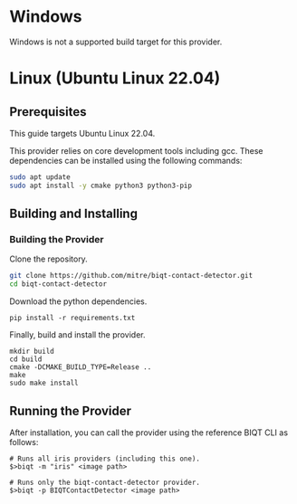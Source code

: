 # Windows

Windows is not a supported build target for this provider.

# Linux (Ubuntu Linux 22.04)

## Prerequisites

This guide targets Ubuntu Linux 22.04.

This provider relies on core development tools including gcc. These dependencies can be installed using the following commands:

```bash
sudo apt update
sudo apt install -y cmake python3 python3-pip
```

## Building and Installing

### Building the Provider

Clone the repository.

```bash
git clone https://github.com/mitre/biqt-contact-detector.git
cd biqt-contact-detector
```

Download the python dependencies.

```
pip install -r requirements.txt
```

Finally, build and install the provider.

```
mkdir build
cd build
cmake -DCMAKE_BUILD_TYPE=Release ..
make
sudo make install
```

## Running the Provider

After installation, you can call the provider using the reference BIQT CLI as follows:

```
# Runs all iris providers (including this one).
$>biqt -m "iris" <image path>

# Runs only the biqt-contact-detector provider.
$>biqt -p BIQTContactDetector <image path>
```
